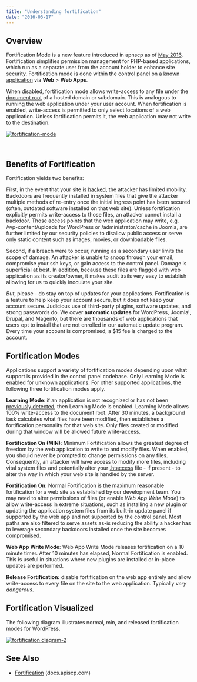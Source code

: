 ```yaml
---
title: "Understanding fortification"
date: "2016-06-17"
---
```


## Overview

Fortification Mode is a new feature introduced in apnscp as of [May 2016](http://updates.apnscp.com/2016/05/one-clicks-are-back/). Fortification simplifies permission management for PHP-based applications, which run as a separate user from the account holder to enhance site security. Fortification mode is done within the control panel on a [known application](https://kb.apnscp.com/control-panel/detecting-a-web-application/) via **Web** > **Web Apps**.

When disabled, fortification mode allows write-access to any file under the [document root](https://kb.apnscp.com/web-content/where-is-site-content-served-from/) of a hosted domain or subdomain. This is analogous to running the web application under your user account. When fortification is enabled, write-access is permitted to only select locations of a web application. Unless fortification permits it, the web application may not write to the destination.

[![fortification-mode](https://kb.apnscp.com/wp-content/uploads/2016/06/fortification-mode.png)](https://kb.apnscp.com/wp-content/uploads/2016/06/fortification-mode.png)

 

## Benefits of Fortification

Fortification yields two benefits:

First, in the event that your site is [hacked](https://kb.apnscp.com/platform/handling-a-hijacked-account/), the attacker has limited mobility. Backdoors are frequently installed in system files that give the attacker multiple methods of re-entry once the initial ingress point has been secured (often, outdated software installed on that web site). Unless fortification explicitly permits write-access to those files, an attacker cannot install a backdoor. Those access points that the web application may write, e.g. /wp-content/uploads for WordPress or /administrator/cache in Joomla, are further limited by our security policies to disallow public access or serve only static content such as images, movies, or downloadable files.

Second, if a breach were to occur, running as a secondary user limits the scope of damage. An attacker is unable to snoop through your email, compromise your ssh keys, or gain access to the control panel. Damage is superficial at best. In addition, because these files are flagged with web application as its creator/owner, it makes audit trails very easy to establish allowing for us to quickly inoculate your site.

_But_, please - do stay on top of updates for your applications. Fortification is a feature to help keep your account secure, but it does not keep your account secure. Judicious use of third-party plugins, software updates, and strong passwords do. We cover **automatic updates** for WordPress, Joomla!, Drupal, and Magento, but there are thousands of web applications that users opt to install that are not enrolled in our automatic update program. Every time your account is compromised, a $15 fee is charged to the account.

## Fortification Modes

Applications support a variety of fortification modes depending upon what support is provided in the control panel codebase. Only Learning Mode is enabled for unknown applications. For other supported applications, the following three fortification modes apply.

**Learning Mode**: if an application is not recognized or has not been [previously detected](https://kb.apnscp.com/control-panel/detecting-a-web-application/), then Learning Mode is enabled. Learning Mode allows 100% write-access to the document root. After 30 minutes, a background task calculates what files have been modified, then establishes a fortification personality for that web site. Only files created or modified during that window will be allowed future write-access.

**Fortification On (MIN)**: Minimum Fortification allows the greatest degree of freedom by the web application to write to and modify files. When enabled, you should never be prompted to change permissions on any files. Consequently, an attacker will have access to modify more files, including vital system files and potentially alter your [.htaccess](https://kb.apnscp.com/guides/htaccess-guide/) file - if present - to alter the way in which your web site is handled by the server.

**Fortification On**: Normal Fortification is the maximum reasonable fortification for a web site as established by our development team. You may need to alter permissions of files (or enable _Web App Write Mode_) to allow write-access in extreme situations, such as installing a new plugin or updating the application system files from its built-in update panel if supported by the web app and not supported by the control panel. Most paths are also filtered to serve assets as-is reducing the ability a hacker has to leverage secondary backdoors installed once the site becomes compromised.

**Web App Write Mode**: Web App Write Mode releases fortification on a 10 minute timer. After 10 minutes has elapsed, Normal Fortification is enabled. This is useful in situations where new plugins are installed or in-place updates are performed.

**Release Fortification:** disable fortification on the web app entirely and allow write-access to every file on the site to the web application. Typically _very dangerous_.

## Fortification Visualized

The following diagram illustrates normal, min, and released fortification modes for WordPress.

[![fortification diagram-2](https://kb.apnscp.com/wp-content/uploads/2016/06/fortification-diagram-2.png)](https://kb.apnscp.com/wp-content/uploads/2016/06/fortification-diagram-2.png)

## See Also

- [Fortification](https://docs.apiscp.com/admin/Fortification/) (docs.apiscp.com)
